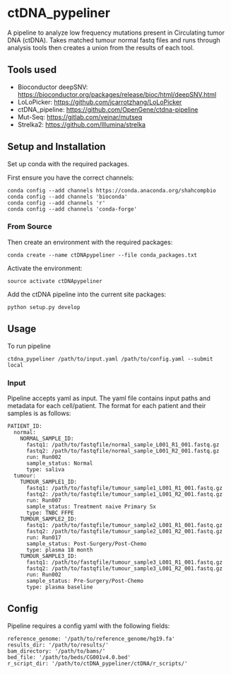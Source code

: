 # ctDNA_pypeliner

A pipeline to analyze low frequency mutations present in Circulating tumor DNA (ctDNA). Takes matched tumour normal fastq files and runs through analysis tools then creates a union from the results of each tool.

## Tools used

* Bioconductor deepSNV: https://bioconductor.org/packages/release/bioc/html/deepSNV.html
* LoLoPicker: https://github.com/jcarrotzhang/LoLoPicker
* ctDNA_pipeline: https://github.com/OpenGene/ctdna-pipeline
* Mut-Seq: https://gitlab.com/vejnar/mutseq
* Strelka2: https://github.com/Illumina/strelka

## Setup and Installation

Set up conda with the required packages.

First ensure you have the correct channels:

```
conda config --add channels https://conda.anaconda.org/shahcompbio
conda config --add channels 'bioconda'
conda config --add channels 'r'
conda config --add channels 'conda-forge'

```

### From Source

Then create an environment with the required packages:

```
conda create --name ctDNApypeliner --file conda_packages.txt
```

Activate the environment:

```
source activate ctDNApypeliner
```

Add the ctDNA pipeline into the current site packages:
```
python setup.py develop
```
## Usage

To run pipeline

```
ctdna_pypeliner /path/to/input.yaml /path/to/config.yaml --submit local
``` 

### Input 
Pipeline accepts yaml as input. The yaml file contains input paths and metadata for each cell/patient. The format for each patient and their samples is as follows:
```
PATIENT_ID:
  normal:
    NORMAL_SAMPLE_ID:
      fastq1: /path/to/fastqfile/normal_sample_L001_R1_001.fastq.gz
      fastq2: /path/to/fastqfile/normal_sample_L001_R2_001.fastq.gz
      run: Run002
      sample_status: Normal
      type: saliva
  tumour:
    TUMOUR_SAMPLE1_ID:
      fastq1: /path/to/fastqfile/tumour_sample1_L001_R1_001.fastq.gz
      fastq2: /path/to/fastqfile/tumour_sample1_L001_R2_001.fastq.gz
      run: Run007
      sample_status: Treatment naive Primary Sx
      type: TNBC FFPE
    TUMOUR_SAMPLE2_ID:
      fastq1: /path/to/fastqfile/tumour_sample2_L001_R1_001.fastq.gz
      fastq2: /path/to/fastqfile/tumour_sample2_L001_R2_001.fastq.gz
      run: Run017
      sample_status: Post-Surgery/Post-Chemo
      type: plasma 18 month
    TUMOUR_SAMPLE3_ID:
      fastq1: /path/to/fastqfile/tumour_sample3_L001_R1_001.fastq.gz
      fastq2: /path/to/fastqfile/tumour_sample3_L001_R2_001.fastq.gz
      run: Run002
      sample_status: Pre-Surgery/Post-Chemo
      type: plasma baseline
```

## Config
Pipeline requires a config yaml with the following fields:
```
reference_genome: '/path/to/reference_genome/hg19.fa'
results_dir: '/path/to/results/'
bam_directory: '/path/to/bams/'
bed_file: '/path/to/beds/CG001v4.0.bed'
r_script_dir: '/path/to/ctDNA_pypeliner/ctDNA/r_scripts/'
```
